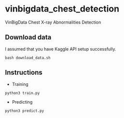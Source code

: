 # vinbigdata_chest_detection
VinBigData Chest X-ray Abnormalities Detection

## Download data
I assumed that you have Kaggle API setup successfully.
```
bash download_data.sh
```

## Instructions
* Training
```
python3 train.py
```
* Predicting
```
python3 predict.py
```
